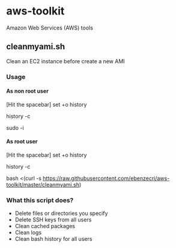 # aws-toolkit
Amazon Web Services (AWS) tools

## cleanmyami.sh
Clean an EC2 instance before create a new AMI

### Usage
#### As non root user
[Hit the spacebar] set +o history

history -c

sudo -i

#### As root user
[Hit the spacebar] set +o history

history -c

bash <(curl -s https://raw.githubusercontent.com/ebenzecri/aws-toolkit/master/cleanmyami.sh)

### What this script does?

* Delete files or directories you specify
* Delete SSH keys from all users
* Clean cached packages
* Clean logs
* Clean bash history for all users
